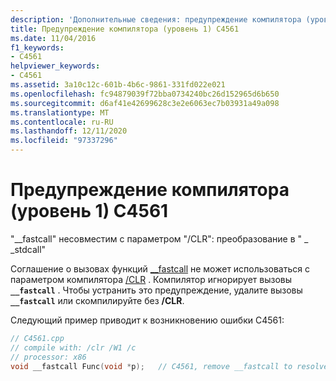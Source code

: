 ```yaml
---
description: 'Дополнительные сведения: предупреждение компилятора (уровень 1) C4561'
title: Предупреждение компилятора (уровень 1) C4561
ms.date: 11/04/2016
f1_keywords:
- C4561
helpviewer_keywords:
- C4561
ms.assetid: 3a10c12c-601b-4b6c-9861-331fd022e021
ms.openlocfilehash: fc94879039f72bba0734240bc26d152965d6b650
ms.sourcegitcommit: d6af41e42699628c3e2e6063ec7b03931a49a098
ms.translationtype: MT
ms.contentlocale: ru-RU
ms.lasthandoff: 12/11/2020
ms.locfileid: "97337296"
---
```

# <a name="compiler-warning-level-1-c4561"></a>Предупреждение компилятора (уровень 1) C4561

"__fastcall" несовместим с параметром "/CLR": преобразование в " \_ _stdcall"

Соглашение о вызовах функций [__fastcall](../../cpp/fastcall.md) не может использоваться с параметром компилятора [/CLR](../../build/reference/clr-common-language-runtime-compilation.md) . Компилятор игнорирует вызовы **`__fastcall`** . Чтобы устранить это предупреждение, удалите вызовы **`__fastcall`** или скомпилируйте без **/CLR**.

Следующий пример приводит к возникновению ошибки C4561:

```cpp
// C4561.cpp
// compile with: /clr /W1 /c
// processor: x86
void __fastcall Func(void *p);   // C4561, remove __fastcall to resolve
```
